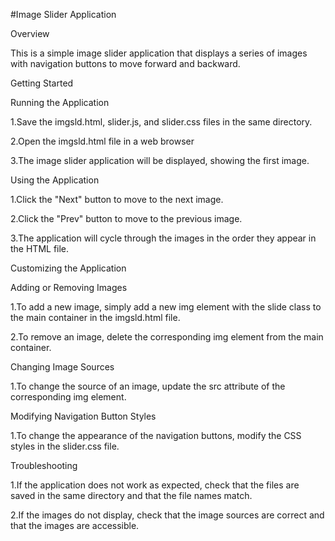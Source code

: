 #Image Slider Application

Overview

This is a simple image slider application that displays a series of images with navigation buttons to move forward and backward.

Getting Started

Running the Application

1.Save the imgsld.html, slider.js, and slider.css files in the same directory.

2.Open the imgsld.html file in a web browser 

3.The image slider application will be displayed, showing the first image.

Using the Application

1.Click the "Next" button to move to the next image.

2.Click the "Prev" button to move to the previous image.

3.The application will cycle through the images in the order they appear in the HTML file.

Customizing the Application

Adding or Removing Images

1.To add a new image, simply add a new img element with the slide class to the main container in the imgsld.html file.

2.To remove an image, delete the corresponding img element from the main container.

Changing Image Sources

1.To change the source of an image, update the src attribute of the corresponding img element.

Modifying Navigation Button Styles

1.To change the appearance of the navigation buttons, modify the CSS styles in the slider.css file.

Troubleshooting

1.If the application does not work as expected, check that the files are saved in the same directory and that the file names match.

2.If the images do not display, check that the image sources are correct and that the images are accessible.


